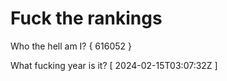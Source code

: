 # Fuck the rankings

Who the hell am I?
{ 616052 }

What fucking year is it?
[ 2024-02-15T03:07:32Z ]
